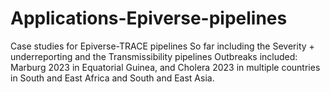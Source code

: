 # Applications-Epiverse-pipelines

Case studies for Epiverse-TRACE pipelines
So far including the Severity + underreporting and the Transmissibility pipelines
Outbreaks included: Marburg 2023 in Equatorial Guinea, and Cholera 2023 in multiple countries in South and East Africa and South and East Asia.
